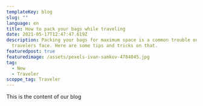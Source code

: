 ```yaml
---
templateKey: blog
slug: ""
language: en
title: How to pack your bags while traveling
date: 2021-05-17T12:47:47.619Z
description: Packing your bags for maximum space is a common trouble our fellow
  travelers face. Here are some tips and tricks on that.
featuredpost: true
featuredimage: /assets/pexels-ivan-samkov-4784045.jpg
tag:
  - New
  - Traveler
scoppe_tag: Traveler
---
```

This is the content of our blog